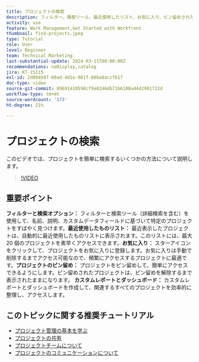 ```yaml
---
title: プロジェクトの検索
description: フィルター、検索ツール、最近使用したリスト、お気に入り、ピン留めされたプロジェクト、カスタムレポートやダッシュボードを使用してプロジェクト管理を簡素化し、プロジェクトにすばやく整理されたアクセスを提供します。
activity: use
feature: Work Management,Get Started with Workfront
thumbnail: find-projects.jpeg
type: Tutorial
role: User
level: Beginner
team: Technical Marketing
last-substantial-update: 2024-03-11T00:00:00Z
recommendations: noDisplay,catalog
jira: KT-15115
exl-id: 2d894587-60ad-4d1e-961f-886a8accfb17
doc-type: video
source-git-commit: 89691410598cf9a8246db71b6108a4442901722d
workflow-type: tm+mt
source-wordcount: '173'
ht-degree: 21%

---
```


# プロジェクトの検索

このビデオでは、プロジェクトを簡単に検索するいくつかの方法について説明します。

>[!VIDEO](https://video.tv.adobe.com/v/3427788/?quality=12&learn=on&enablevpops)

## 重要ポイント

**フィルターと検索オプション：** フィルターと検索ツール（詳細検索を含む）を使用して、名前、説明、カスタムデータフィールドに基づいて特定のプロジェクトをすばやく見つけます。&#x200B;
**最近使用したものリスト：** 最近表示したプロジェクトは、自動的に最近使用したものリストに表示されます。このリストには、最大 20 個のプロジェクトを素早くアクセスできます。&#x200B;
**お気に入り：** スターアイコンをクリックして、プロジェクトをお気に入りに登録します。&#x200B; お気に入りは手動で削除するまでアクセス可能なので、頻繁にアクセスするプロジェクトに最適です。&#x200B;
**プロジェクトのピン留め：** プロジェクトをピン留めして、簡単にアクセスできるようにします。&#x200B; ピン留めされたプロジェクトは、ピン留めを解除するまで表示されたままになります。
**カスタムレポートとダッシュボード：** カスタムレポートとダッシュボードを作成して、関連するすべてのプロジェクトを効率的に整理し、アクセスします。&#x200B;


## このトピックに関する推奨チュートリアル

* [プロジェクト管理の基本を学ぶ](/help/manage-work/projects/getting-started-manage-a-project.md)
* [プロジェクトの共有](/help/manage-work/projects/share-a-project.md)
* [プロジェクトチームについて](/help/manage-work/projects/understand-the-project-team.md)
* [プロジェクトのコミュニケーションについて](/help/manage-work/projects/understand-project-communication.md)
